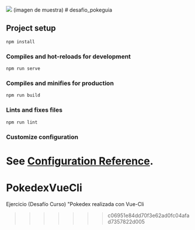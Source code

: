 <img src="./src/assets/Imagen de imagen2.png">
(imagen de muestra)
# desafio_pokeguia

## Project setup
```
npm install
```

### Compiles and hot-reloads for development
```
npm run serve
```

### Compiles and minifies for production
```
npm run build
```

### Lints and fixes files
```
npm run lint
```

### Customize configuration
See [Configuration Reference](https://cli.vuejs.org/config/).
=======
# PokedexVueCli
Ejercicio (Desafío Curso) "Pokedex realizada con Vue-Cli
>>>>>>> c06951e84dd70f3e62ad0fc04afad7357822d005
